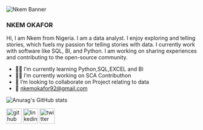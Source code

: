 ![Nkem Banner](https://github.com/Nkem23/Nkem23/assets/144600978/5467e652-fb57-4a34-8026-4ac8360dd57e)
### NKEM OKAFOR
Hi, I am Nkem from Nigeria. I am a data analyst. I enjoy exploring and telling stories, which fuels my passion for telling stories with data. I currently work with software like SQL, BI, and Python. I am working on sharing experiences and contributing to the open-source community.

- 📖📖 I’m currently learning Python,SQL,EXCEL and BI
- 👩‍💻 I’m currently working on SCA Contributhon 
- 👯 I’m looking to collaborate on Project relating to data 
- 📧 nkemokafor92@gmail.com

![Anurag's GitHub stats](https://github-readme-stats.vercel.app/api?username=Nkem23&show_icons=true&theme=radical)
  
[<img src='https://cdn.jsdelivr.net/npm/simple-icons@3.0.1/icons/github.svg' alt='github' height='40'>](https://github.com/Nkem23)  [<img src='https://cdn.jsdelivr.net/npm/simple-icons@3.0.1/icons/linkedin.svg' alt='linkedin' height='40'>](https://www.linkedin.com/in/https://www.linkedin.com/in/nkemokafor01/)  [<img src='https://cdn.jsdelivr.net/npm/simple-icons@3.0.1/icons/twitter.svg' alt='twitter' height='40'>](https://twitter.com/@nkemokafor92)  


